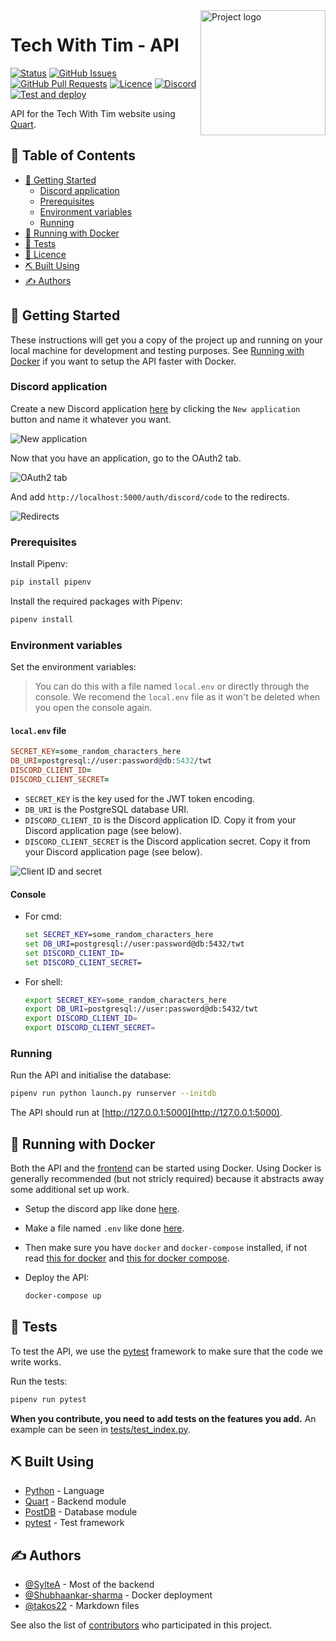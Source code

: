 <img align="right" width=200px height=200px src="https://cdn.discordapp.com/attachments/776153365452554301/786297555415859220/Tech-With-Tim.png" alt="Project logo">

<h1>Tech With Tim - API</h1>

<div>

[![Status](https://img.shields.io/website?url=https%3A%2F%2Fapi.dev.twtcodejam.net)](https://api.dev.twtcodejam.net) <!-- TODO: Switch to main API link. -->
[![GitHub Issues](https://img.shields.io/github/issues/Tech-With-Tim/API.svg)](https://github.com/Tech-With-Tim/API/issues)
[![GitHub Pull Requests](https://img.shields.io/github/issues-pr/Tech-With-Tim/API.svg)](https://github.com/Tech-With-Tim/API/pulls)
[![Licence](https://img.shields.io/badge/licence-MIT-blue.svg)](/LICENCE)
[![Discord](https://discord.com/api/guilds/501090983539245061/widget.png?style=shield)](https://discord.gg/twt)
[![Test and deploy](https://github.com/Tech-With-Tim/API/workflows/Release%20-%20Test%2C%20Build%20%26%20Redeploy/badge.svg)](https://github.com/Tech-With-Tim/API/actions?query=workflow%3A%22Release+-+Test%2C+Build+%26+Redeploy%22)
<!-- TODO: Lint & Test status -->

</div>

API for the Tech With Tim website using [Quart](https://pgjones.gitlab.io/quart/).

## 📝 Table of Contents

<!-- - [🧐 About](#-about) -->
- [🏁 Getting Started](#-getting-started)
  - [Discord application](#discord-application)
  - [Prerequisites](#prerequisites)
  - [Environment variables](#environment-variables)
  - [Running](#running)
- [🐳 Running with Docker](#-running-with-docker)
- [🚨 Tests](#-tests)
- [📜 Licence](/LICENCE)
- [⛏️ Built Using](#️-built-using)
- [✍️ Authors](#️-authors)

<!-- ## 🧐 About

TODO: Write about 1-2 paragraphs describing the purpose of your project. -->

## 🏁 Getting Started

These instructions will get you a copy of the project up and running on your local machine for development and testing purposes. See [Running with Docker](#-running-with-docker) if you want to setup the API faster with Docker.

### Discord application

Create a new Discord application [here](https://discord.com/developers/applications) by clicking the `New application` button and name it whatever you want.

![New application](https://cdn.discordapp.com/attachments/721750194797936823/794646477505822730/unknown.png)

Now that you have an application, go to the OAuth2 tab.

![OAuth2 tab](https://cdn.discordapp.com/attachments/721750194797936823/794648158272487435/unknown.png)

And add `http://localhost:5000/auth/discord/code` to the redirects.

![Redirects](https://cdn.discordapp.com/attachments/721750194797936823/794648574150836224/unknown.png)

### Prerequisites

Install Pipenv:

```sh
pip install pipenv
```

Install the required packages with Pipenv:

```sh
pipenv install
```

### Environment variables

Set the environment variables:

> You can do this with a file named `local.env` or directly through the console. We recomend the `local.env` file as it won't be deleted when you open the console again.

#### `local.env` file

```prolog
SECRET_KEY=some_random_characters_here
DB_URI=postgresql://user:password@db:5432/twt
DISCORD_CLIENT_ID=
DISCORD_CLIENT_SECRET=
```

- `SECRET_KEY` is the key used for the JWT token encoding.
- `DB_URI` is the PostgreSQL database URI.
- `DISCORD_CLIENT_ID` is the Discord application ID. Copy it from your Discord application page (see below).
- `DISCORD_CLIENT_SECRET` is the Discord application secret. Copy it from your Discord application page (see below).

![Client ID and secret](https://cdn.discordapp.com/attachments/721750194797936823/794646777840140298/unknown.png)

#### Console

- For cmd:

    ```cmd
    set SECRET_KEY=some_random_characters_here
    set DB_URI=postgresql://user:password@db:5432/twt
    set DISCORD_CLIENT_ID=
    set DISCORD_CLIENT_SECRET=
    ```

- For shell:

    ```sh
    export SECRET_KEY=some_random_characters_here
    export DB_URI=postgresql://user:password@db:5432/twt
    export DISCORD_CLIENT_ID=
    export DISCORD_CLIENT_SECRET=
    ```

### Running

Run the API and initialise the database:

```sh
pipenv run python launch.py runserver --initdb
```

The API should run at [http://127.0.0.1:5000](http://127.0.0.1:5000).

## 🐳 Running with Docker

Both the API and the [frontend](https://github.com/Tech-With-Tim/Frontend) can be started using Docker. Using Docker is generally recommended (but not stricly required) because it abstracts away some additional set up work.

- Setup the discord app like done [here](#discord-application).

- Make a file named `.env` like done [here](#environment-variables).

- Then make sure you have `docker` and `docker-compose` installed, if not read [this for docker](https://docs.docker.com/engine/install/) and [this for docker compose](https://docs.docker.com/compose/install/).

- Deploy the API:

    ```sh
    docker-compose up
    ```

## 🚨 Tests

To test the API, we use the [pytest](https://docs.pytest.org/en/stable/) framework to make sure that the code we write works.

Run the tests:

```sh
pipenv run pytest
```

**When you contribute, you need to add tests on the features you add.** An example can be seen in [tests/test_index.py](/tests/test_index.py).

## ⛏️ Built Using

- [Python](https://www.python.org/) - Language
- [Quart](https://pgjones.gitlab.io/quart/) - Backend module
- [PostDB](https://github.com/SylteA/postDB) - Database module
- [pytest](https://docs.pytest.org/en/stable/) - Test framework

## ✍️ Authors

- [@SylteA](https://github.com/SylteA) - Most of the backend
- [@Shubhaankar-sharma](https://github.com/Shubhaankar-sharma) - Docker deployment
- [@takos22](https://github.com/takos22) - Markdown files

See also the list of [contributors](https://github.com/Tech-With-Tim/API/contributors) who participated in this project.
